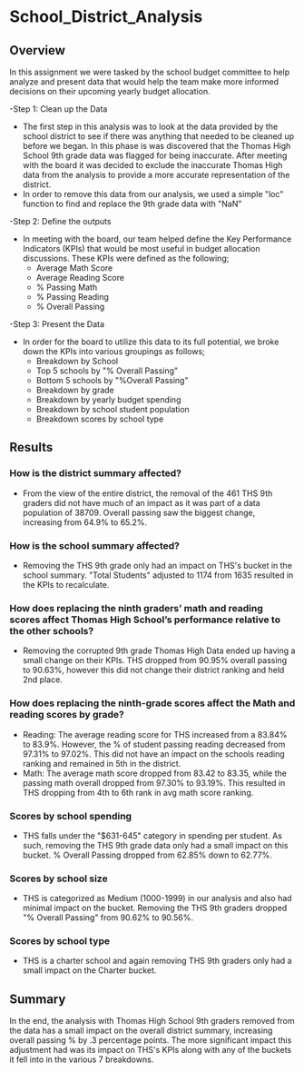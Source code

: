 # School_District_Analysis



## Overview

In this assignment we were tasked by the school budget committee to help analyze and present data that would help the team make more informed decisions on their upcoming yearly budget allocation.

-Step 1: Clean up the Data
- The first step in this analysis was to look at the data provided by the school district to see if there was anything that needed to be cleaned up before we began. In this phase is was discovered that the Thomas High School 9th grade data was flagged for being inaccurate. After meeting with the board it was decided to exclude the inaccurate Thomas High data from the analysis to provide a more accurate representation of the  district.
- In order to remove this data from our analysis, we used a simple "loc" function to find and replace the 9th grade data with "NaN"

-Step 2: Define the outputs
- In meeting with the board, our team helped define the Key Performance Indicators (KPIs) that would be most useful in budget allocation discussions. These KPIs were defined as the following;
	- Average Math Score
	- Average Reading Score
	- % Passing Math
	- % Passing Reading
	- % Overall Passing

-Step 3: Present the Data
- In order for the board to utilize this data to its full potential, we broke down the KPIs into various groupings as follows;
	- Breakdown by School
	- Top 5 schools by "% Overall Passing"
	- Bottom 5 schools by "%Overall Passing"
	- Breakdown by grade
	- Breakdown by yearly budget spending
	- Breakdown by school student population
	- Breakdown scores by school type


## Results
### How is the district summary affected?
- From the view of the entire district, the removal of the 461 THS 9th graders did not have much of an impact as it was part of a data population of 38709. Overall passing saw the biggest change, increasing from 64.9% to 65.2%.
					
### How is the school summary affected?
- Removing the THS 9th grade only had an impact on THS's bucket in the school summary. "Total Students" adjusted to 1174 from 1635 resulted in the KPIs to recalculate.
	
### How does replacing the ninth graders’ math and reading scores affect Thomas High School’s performance relative to the other schools?
- Removing the corrupted 9th grade Thomas High Data ended up having a small change on their KPIs. THS dropped from 90.95% overall passing to 90.63%, however this did not change their district ranking and held 2nd place.

### How does replacing the ninth-grade scores affect the Math and reading scores by grade?
- Reading: The average reading score for THS increased from a 83.84% to 83.9%. However, the % of student passing reading decreased from 97.31% to 97.02%. This did not have an impact on the schools reading ranking and remained in 5th in the district.
- Math: The average math score dropped from 83.42 to 83.35, while the passing math overall dropped from 97.30% to 93.19%. This resulted in THS dropping from 4th to 6th rank in avg math score ranking.
							
### Scores by school spending
- THS falls under the "$631-645" category in spending per student. As such, removing the THS 9th grade data only had a small impact on this bucket. % Overall Passing dropped from 62.85% down to 62.77%.

### Scores by school size
- THS is categorized as Medium (1000-1999) in our analysis and also had minimal impact on the bucket. Removing the THS 9th graders dropped "% Overall Passing" from 90.62% to 90.56%.

### Scores by school type
- THS is a charter school and again removing THS 9th graders only had a small impact on the Charter bucket.
			
## Summary
In the end, the analysis with Thomas High School 9th graders removed from the data has a small impact on the overall district summary, increasing overall passing % by .3 percentage points. The more significant impact this adjustment had was its impact on THS's KPIs along with any of the buckets it fell into in the various 7 breakdowns.
